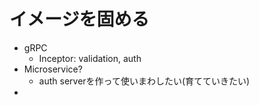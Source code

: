 # イメージを固める
- gRPC
  - Inceptor: validation, auth
- Microservice?
  - auth serverを作って使いまわしたい(育てていきたい)
- 

